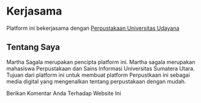 <html></html>
<Perpustakaan pribadi Martha Sagala>
<head></head>
<h1>Kerjasama</h1>Platform ini bekerjasama dengan <a><a href="https://e-perpus.unud.ac.id/">Perpustakaan Universitas Udayana</a>
<h2>Tentang Saya</h2>Martha Sagala merupakan pencipta platform ini. Martha sagala merupakan mahasiswa Perpustakaan dan Sains Informasi Universitas Sumatera Utara. Tujuan dari platform ini untuk membuat platform Perpustkaan ini sebagai media digital yang mengenalkan tentang perpustakaan dengan mudah. 
<!DOCTYPE html>
<html>
<body>

<!-- This is a comment -->
<p>Berikan Komentar Anda Terhadap Website Ini</p>
<!-- Comments are not displayed in the browser -->

</body>
</html>
